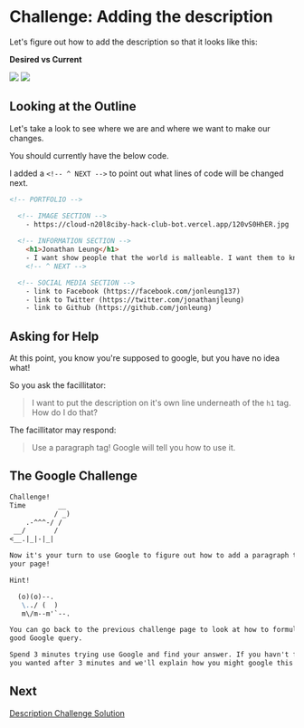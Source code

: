 # Challenge: Adding the description

Let's figure out how to add the description so that it looks like this:

**Desired vs Current**

![](img/description.png)
![](img/description_todo.png)

## Looking at the Outline

Let's take a look to see where we are and where we want to make our changes.

You should currently have the below code.

I added a `<!-- ^ NEXT -->` to point out what lines of code will be changed
next.

```html
<!-- PORTFOLIO -->

  <!-- IMAGE SECTION -->
    - https://cloud-n20l8ciby-hack-club-bot.vercel.app/120vS0HhER.jpg 
  
  <!-- INFORMATION SECTION -->
    <h1>Jonathan Leung</h1>
    - I want show people that the world is malleable. I want them to know they can create what's missing and not be afraid to break the status quo.
    <!-- ^ NEXT -->

  <!-- SOCIAL MEDIA SECTION -->
    - link to Facebook (https://facebook.com/jonleung137)
    - link to Twitter (https://twitter.com/jonathanjleung)
    - link to Github (https://github.com/jonleung)
```

## Asking for Help

At this point, you know you're supposed to google, but you have no idea what!

So you ask the facillitator:

> I want to put the description on it's own line underneath of the `h1` tag. How
> do I do that?

The facillitator may respond:

> Use a paragraph tag! Google will tell you how to use it.

## The Google Challenge

```md
Challenge!
Time        __
           / _)
    .-^^^-/ /
 __/       /
<__.|_|-|_|

Now it's your turn to use Google to figure out how to add a paragraph tag to
your page!
```

```md
Hint!

  (o)(o)--.
   \../ (  )
   m\/m--m'`--.

You can go back to the previous challenge page to look at how to formulate a
good Google query.

Spend 3 minutes trying use Google and find your answer. If you havn't found what
you wanted after 3 minutes and we'll explain how you might google this
```

## Next

[Description Challenge Solution](description_solution.md)
